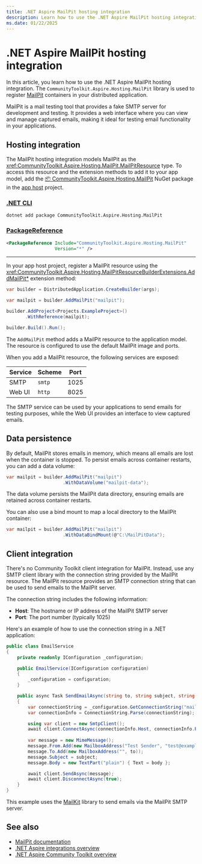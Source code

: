 ```yaml
---
title: .NET Aspire MailPit hosting integration
description: Learn how to use the .NET Aspire MailPit hosting integration to add MailPit containers to your distributed application.
ms.date: 01/22/2025
---
```


# .NET Aspire MailPit hosting integration

In this article, you learn how to use the .NET Aspire MailPit hosting integration. The `CommunityToolkit.Aspire.Hosting.MailPit` library is used to register [MailPit](https://mailpit.axllent.org/) containers in your distributed application.

MailPit is a mail testing tool that provides a fake SMTP server for development and testing. It provides a web interface where you can view and manage captured emails, making it ideal for testing email functionality in your applications.

## Hosting integration

The MailPit hosting integration models MailPit as the <xref:CommunityToolkit.Aspire.Hosting.MailPit.MailPitResource> type. To access this resource and the extension methods to add it to your app model, add the [📦 CommunityToolkit.Aspire.Hosting.MailPit](https://nuget.org/packages/CommunityToolkit.Aspire.Hosting.MailPit) NuGet package in the [app host](/dotnet/aspire/app-host) project.

### [.NET CLI](#tab/dotnet-cli)

```dotnetcli
dotnet add package CommunityToolkit.Aspire.Hosting.MailPit
```

### [PackageReference](#tab/package-reference)

```xml
<PackageReference Include="CommunityToolkit.Aspire.Hosting.MailPit"
                  Version="*" />
```

---

In your app host project, register a MailPit resource using the <xref:CommunityToolkit.Aspire.Hosting.MailPitResourceBuilderExtensions.AddMailPit*> extension method:

```csharp
var builder = DistributedApplication.CreateBuilder(args);

var mailpit = builder.AddMailPit("mailpit");

builder.AddProject<Projects.ExampleProject>()
       .WithReference(mailpit);

builder.Build().Run();
```

The `AddMailPit` method adds a MailPit resource to the application model. The resource is configured to use the default MailPit image and ports.

When you add a MailPit resource, the following services are exposed:

| Service | Scheme | Port |
|---------|--------|------|
| SMTP | `smtp` | 1025 |
| Web UI | `http` | 8025 |

The SMTP service can be used by your applications to send emails for testing purposes, while the Web UI provides an interface to view captured emails.

## Data persistence

By default, MailPit stores emails in memory, which means all emails are lost when the container is stopped. To persist emails across container restarts, you can add a data volume:

```csharp
var mailpit = builder.AddMailPit("mailpit")
                     .WithDataVolume("mailpit-data");
```

The data volume persists the MailPit data directory, ensuring emails are retained across container restarts.

You can also use a bind mount to map a local directory to the MailPit container:

```csharp
var mailpit = builder.AddMailPit("mailpit")
                     .WithDataBindMount(@"C:\MailPitData");
```

## Client integration

There's no Community Toolkit client integration for MailPit. Instead, use any SMTP client library with the connection string provided by the MailPit resource. The MailPit resource provides an SMTP connection string that can be used to send emails to the MailPit server.

The connection string includes the following information:

- **Host**: The hostname or IP address of the MailPit SMTP server
- **Port**: The port number (typically 1025)

Here's an example of how to use the connection string in a .NET application:

```csharp
public class EmailService
{
    private readonly IConfiguration _configuration;

    public EmailService(IConfiguration configuration)
    {
        _configuration = configuration;
    }

    public async Task SendEmailAsync(string to, string subject, string body)
    {
        var connectionString = _configuration.GetConnectionString("mailpit");
        var connectionInfo = ConnectionString.Parse(connectionString);

        using var client = new SmtpClient();
        await client.ConnectAsync(connectionInfo.Host, connectionInfo.Port, SecureSocketOptions.None);
        
        var message = new MimeMessage();
        message.From.Add(new MailboxAddress("Test Sender", "test@example.com"));
        message.To.Add(new MailboxAddress("", to));
        message.Subject = subject;
        message.Body = new TextPart("plain") { Text = body };

        await client.SendAsync(message);
        await client.DisconnectAsync(true);
    }
}
```

This example uses the [MailKit](https://nuget.org/packages/MailKit) library to send emails via the MailPit SMTP server.

## See also

- [MailPit documentation](https://mailpit.axllent.org/)
- [.NET Aspire integrations overview](../integrations/overview.md)
- [.NET Aspire Community Toolkit overview](overview.md)
